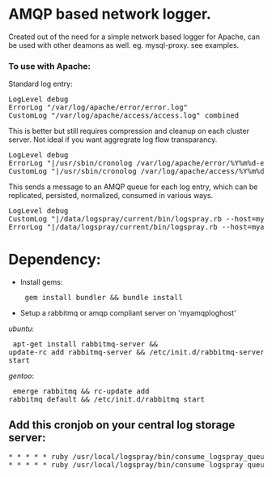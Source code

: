 # AMQP based network logger.

Created out of the need for a simple network based logger for Apache, can be used with other deamons as well. eg. mysql-proxy. see examples. 

### To use with Apache:

Standard log entry:

<pre>
LogLevel debug
ErrorLog "/var/log/apache/error/error.log"
CustomLog "/var/log/apache/access/access.log" combined
</pre>

This is better but still requires compression and cleanup on each cluster server. Not ideal if you want aggregrate log flow transparancy.

<pre>
LogLevel debug
ErrorLog "|/usr/sbin/cronolog /var/log/apache/error/%Y%m%d-error.log"
CustomLog "|/usr/sbin/cronolog /var/log/apache/access/%Y%m%d-access.log" combined
</pre>

This sends a message to an AMQP queue for each log entry, which can be replicated, persisted, normalized, consumed in various ways.

<pre>
LogLevel debug
CustomLog "|/data/logspray/current/bin/logspray.rb --host=myamqploghost --queue=apache_access_log" combined
ErrorLog "|/data/logspray/current/bin/logspray.rb --host=myamqploghost --queue=apache_error_log"
</pre>

# Dependency: 
- Install gems: <pre> gem install bundler && bundle install </pre>
- Setup a rabbitmq or amqp compliant server on 'myamqploghost'

_ubuntu_: <pre> 
	apt-get install rabbitmq-server && 
	update-rc add rabbitmq-server && 
	/etc/init.d/rabbitmq-server start 
	</pre>

_gentoo_: <pre>
	emerge rabbitmq && 
	rc-update add rabbitmq default && 
	/etc/init.d/rabbitmq start 
	</pre>




## Add this cronjob on your central log storage server:


<pre>* * * * * ruby /usr/local/logspray/bin/consume_logspray_queue.rb --host=myamqploghost --queue=apache_access_log
* * * * * ruby /usr/local/logspray/bin/consume_logspray_queue.rb --host=myamqploghost --queue=apache_error_log</pre>
